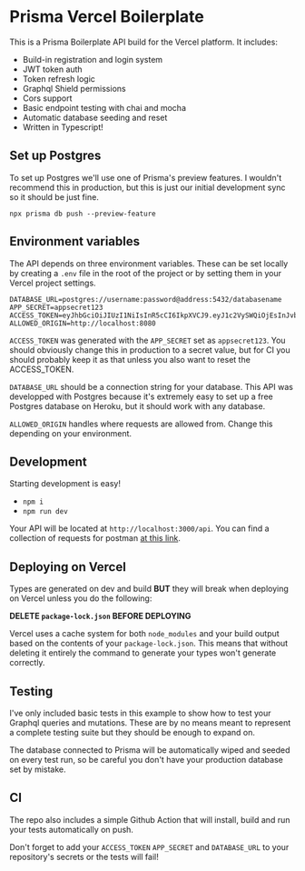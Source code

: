 # Prisma Vercel Boilerplate

This is a Prisma Boilerplate API build for the Vercel platform. It includes:

- Build-in registration and login system
- JWT token auth
- Token refresh logic
- Graphql Shield permissions
- Cors support
- Basic endpoint testing with chai and mocha
- Automatic database seeding and reset
- Written in Typescript!

## Set up Postgres

To set up Postgres we'll use one of Prisma's preview features. I wouldn't recommend this in production, but this is just our initial development sync so it should be just fine.

```
npx prisma db push --preview-feature
```

## Environment variables

The API depends on three environment variables. These can be set locally by creating a `.env` file in the root of the project or by setting them in your Vercel project settings.

```
DATABASE_URL=postgres://username:password@address:5432/databasename
APP_SECRET=appsecret123
ACCESS_TOKEN=eyJhbGciOiJIUzI1NiIsInR5cCI6IkpXVCJ9.eyJ1c2VySWQiOjEsInJvbGUiOiJ1c2VyIiwiaWF0IjoxNjExMDc1NDQyLCJleHAiOjE2MTE5NzU0NDJ9.mFWd0A6ZhAHVv_clkp7ijDMgxbQbJ01h_yXVjgisiIA
ALLOWED_ORIGIN=http://localhost:8080
```

`ACCESS_TOKEN` was generated with the `APP_SECRET` set as `appsecret123`. You should obviously change this in production to a secret value, but for CI you should probably keep it as that unless you also want to reset the ACCESS_TOKEN.

`DATABASE_URL` should be a connection string for your database. This API was developped with Postgres because it's extremely easy to set up a free Postgres database on Heroku, but it should work with any database.

`ALLOWED_ORIGIN` handles where requests are allowed from. Change this depending on your environment.

## Development

Starting development is easy!

- `npm i`
- `npm run dev`

Your API will be located at `http://localhost:3000/api`. You can find a collection of requests for postman [at this link](https://www.getpostman.com/collections/4302c548537e993a8a36).

## Deploying on Vercel

Types are generated on dev and build **BUT** they will break when deploying on Vercel unless you do the following:

**DELETE `package-lock.json` BEFORE DEPLOYING**

Vercel uses a cache system for both `node_modules` and your build output based on the contents of your `package-lock.json`. This means that without deleting it entirely the command to generate your types won't generate correctly.

## Testing

I've only included basic tests in this example to show how to test your Graphql queries and mutations. These are by no means meant to represent a complete testing suite but they should be enough to expand on.

The database connected to Prisma will be automatically wiped and seeded on every test run, so be careful you don't have your production database set by mistake.

## CI

The repo also includes a simple Github Action that will install, build and run your tests automatically on push.

Don't forget to add your `ACCESS_TOKEN` `APP_SECRET` and `DATABASE_URL` to your repository's secrets or the tests will fail!

